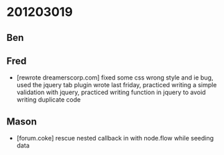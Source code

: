 # 201203019

## Ben



## Fred
- [rewrote dreamerscorp.com] fixed some css wrong style and ie bug, used the jquery tab plugin wrote last friday, practiced writing a simple validation with jquery, practiced writing function in jquery to avoid writing duplicate code


## Mason
- [forum.coke] rescue nested callback in with node.flow while seeding data
